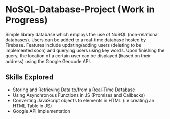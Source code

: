 # NoSQL-Database-Project (Work in Progress)

Simple library database which employs the use of NoSQL (non-relational databases). Users can be added to a real-time database hosted by Firebase. Features include updating/adding users (deleting to be implemented soon) and querying users using key words. Upon finishing the query, the location of a certain user can be displayed (based on their address) using the Google Geocode API.

## Skills Explored

* Storing and Retrieving Data to/from a Real-Time Database
* Using Asynchronous Functions in JS (Promises and Callbacks)
* Converting JavaScript objects to elements in HTML (i.e creating an HTML Table in JS)
* Google API Implementation
